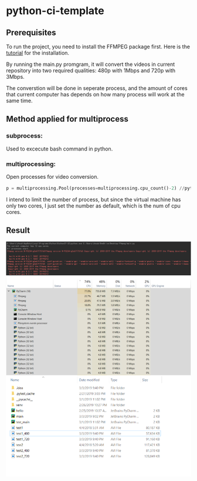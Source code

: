 # python-ci-template
## Prerequisites
To run the project, you need to install the FFMPEG package first. Here is the [tutorial](https://www.wikihow.com/Install-FFmpeg-on-Windows) for the installation.


By running the main.py promgram, it will convert the videos in current repository into two required qualities: 480p with 1Mbps and 720p with 3Mbps. 


The converstion will be done in seperate process, and the amount of cores that current computer has depends on how many process will work at the same time.
## Method applied for multiprocess
### subprocess:
Used to excecute bash command in python.
### multiprocessing:
Open processes for video conversion.
```python
p = multiprocessing.Pool(processes=multiprocessing.cpu_count()-2) //python
```
I intend to limit the number of process, but since the virtual machine has only two cores, I just set the number as default, which is the num of cpu cores.
## Result  
![cores](https://github.com/ec500-software-engineering/exercise-2-ffmpeg-JasonZ95/blob/master/cores.png)
![process](https://github.com/ec500-software-engineering/exercise-2-ffmpeg-JasonZ95/blob/master/processes.png)
![result](https://github.com/ec500-software-engineering/exercise-2-ffmpeg-JasonZ95/blob/master/result.png)

